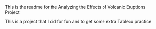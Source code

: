 This is the readme for the Analyzing the Effects of Volcanic Eruptions Project

This is a project that I did for fun and to get some extra Tableau practice


